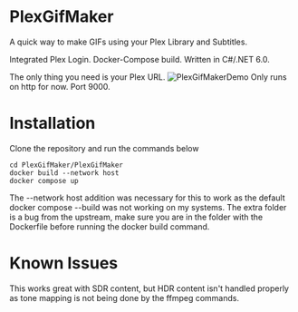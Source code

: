 # PlexGifMaker
A quick way to make GIFs using your Plex Library and Subtitles.  

Integrated Plex Login. Docker-Compose build.  Written in C#/.NET 6.0.  

The only thing you need is your Plex URL. 
![PlexGifMakerDemo](https://github.com/TechBuckler/PlexGifMaker/assets/166867994/f57dad0a-1004-4d45-a871-fc212b2078c0)
Only runs on http for now.  Port 9000.

# Installation

Clone the repository and run the commands below

```
cd PlexGifMaker/PlexGifMaker
docker build --network host
docker compose up
```
The --network host addition was necessary for this to work as the default docker compose --build was not working on my systems. The extra folder is a bug from the upstream, make sure you are in the folder with the Dockerfile before running the docker build command.

# Known Issues

This works great with SDR content, but HDR content isn't handled properly as tone mapping is not being done by the ffmpeg commands.
